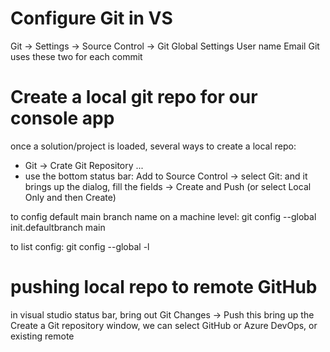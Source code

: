 # Configure Git in VS
Git -> Settings -> Source Control -> Git Global Settings
User name
Email
Git uses these two for each commit

# Create a local git repo for our console app
once a solution/project is loaded, several ways to create a local repo:
- Git -> Crate Git Repository ...
- use the bottom status bar: Add to Source Control -> select Git: and it brings up the dialog, fill the fields -> Create and Push (or select Local Only and then Create)

to config default main branch name on a machine level:
git config --global init.defaultbranch main

to list config:
git config --global -l

# pushing local repo to remote GitHub
in visual studio status bar, bring out Git Changes -> Push 
this bring up the Create a Git repository window, we can select GitHub or Azure DevOps, or existing remote